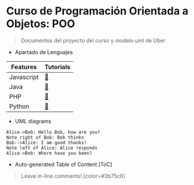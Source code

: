 # Curso de Programación Orientada a Objetos: POO

> Documentos del proyecto del curso y modelo uml de Uber

- Apartado de Lenguajes

| Features   | Tutorials            |
| ---------- | :------------------- |
| Javascript | [:link:][javascript] |
| Java       | [:link:][java]       |
| PHP        | [:link:][php]        |
| Python     | [:link:][python]     |

[javascript]: https://github.com/Kevin-Cabrera/curso-poo-platzi/tree/master/JS
[java]: https://github.com/Kevin-Cabrera/curso-poo-platzi/tree/master/Java
[php]: https://github.com/Kevin-Cabrera/curso-poo-platzi/tree/master/PHP
[python]: https://github.com/Kevin-Cabrera/curso-poo-platzi/tree/master/Python

- UML diagrams

```sequence
Alice->Bob: Hello Bob, how are you?
Note right of Bob: Bob thinks
Bob-->Alice: I am good thanks!
Note left of Alice: Alice responds
Alice->Bob: Where have you been?
```

- Auto-generated Table of Content
  [ToC]

> Leave in-line comments! [color=#3b75c6]

